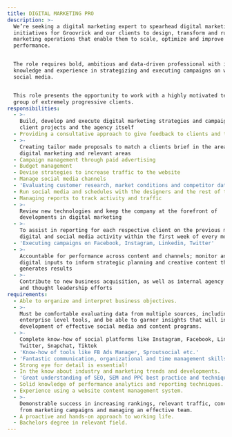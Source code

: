 ```yaml
---
title: DIGITAL MARKETING PRO
description: >-
  We’re seeking a digital marketing expert to spearhead digital marketing
  initiatives for Groovrick and our clients to design, transform and run digital
  marketing operations that enable them to scale, optimize and improve marketing
  performance.


  The role requires bold, ambitious and data-driven professional with in-depth
  knowledge and experience in strategizing and executing campaigns on web and
  social media.


  This role presents the opportunity to work with a highly motivated team and a
  group of extremely progressive clients.
responsibilities:
  - >-
    Build, develop and execute digital marketing strategies and campaigns for
    client projects and the agency itself
  - Providing a consultative approach to give feedback to clients and the team
  - >-
    Creating tailor made proposals to match a clients brief in the area of
    digital marketing and relevant areas
  - Campaign management through paid advertising
  - Budget management
  - Devise strategies to increase traffic to the website
  - Manage social media channels
  - 'Evaluating customer research, market conditions and competitor data'
  - Run social media and schedules with the designers and the rest of the team
  - Managing reports to track activity and traffic
  - >-
    Review new technologies and keep the company at the forefront of
    developments in digital marketing
  - >-
    To assist in reporting for each respective client on the previous month’s
    digital and social media activity within the first week of every month.
  - 'Executing campaigns on Facebook, Instagram, Linkedin, Twitter'
  - >-
    Accountable for performance across content and channels; monitor and analyze
    digital inputs to inform strategic planning and creative content that
    generates results
  - >-
    Contribute to new business acquisition, as well as internal agency promotion
    and thought leadership efforts
requirements:
  - Able to organize and interpret business objectives.
  - >-
    Must be comfortable evaluating data from multiple sources, including
    enterprise level tools, and be able to garner insights that will inform the
    development of effective social media and content programs.
  - >-
    Complete know-how of social platforms like Instagram, Facebook, Linkedin,
    Twitter, Snapchat, Tiktok
  - 'Know-how of tools like FB Ads Manager, Sproutsocial etc.'
  - 'Fantastic communication, organizational and time management skills.'
  - Strong eye for detail is essential!
  - In the know about industry and marketing trends and developments.
  - 'Great understanding of SEO, SEM and PPC best practice and techniques.'
  - Solid knowledge of performance analytics and reporting techniques.
  - Experience using a website content management system.
  - >-
    Demonstrable success in increasing rankings, relevant traffic, conversions
    from marketing campaigns and managing an effective team.
  - A proactive and hands-on approach to working life.
  - Bachelors degree in relevant field.
---
```


